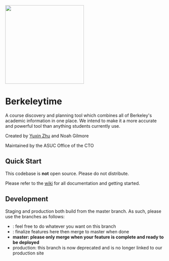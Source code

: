 <img src="https://s3-us-west-1.amazonaws.com/berkeleytime-static-prod/misc/illegal_bt_logo.png" height="250">

# Berkeleytime

A course discovery and planning tool which combines all of Berkeley's academic information in one place. We intend to make it a more accurate and powerful tool than anything students currently use.

Created by [Yuxin Zhu](http://yuxinzhu.com/) and Noah Gilmore

Maintained by the ASUC Office of the CTO


## Quick Start

This codebase is __not__ open source. Please do not distribute.

Please refer to the [wiki](https://github.com/asuc-octo/campanile/wiki) for all documentation and getting started.

## Development

Staging and production both build from the master branch. As such, please use the branches as follows:
- <your branch name>: feel free to do whatever you want on this branch
- <feature branch name>: finalize features here then merge to master when done
- **master: please only merge when your feature is complete and ready to be deployed**
- production: this branch is now deprecated and is no longer linked to our production site
